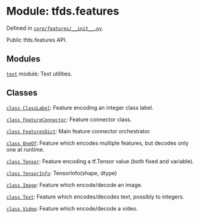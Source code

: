 <div itemscope itemtype="http://developers.google.com/ReferenceObject">
<meta itemprop="name" content="tfds.features" />
<meta itemprop="path" content="Stable" />
</div>

# Module: tfds.features



Defined in [`core/features/__init__.py`](https://github.com/tensorflow/datasets/tree/master/tensorflow_datasets/core/features/__init__.py).

Public tfds.features API.

## Modules

[`text`](../tfds/features/text.md) module: Text utilities.

## Classes

[`class ClassLabel`](../tfds/features/ClassLabel.md): Feature encoding an integer class label.

[`class FeatureConnector`](../tfds/features/FeatureConnector.md): Feature connector class.

[`class FeaturesDict`](../tfds/features/FeaturesDict.md): Main feature connector orchestrator.

[`class OneOf`](../tfds/features/OneOf.md): Feature which encodes multiple features, but decodes only one at runtime.

[`class Tensor`](../tfds/features/Tensor.md): Feature encoding a tf.Tensor value (both fixed and variable).

[`class TensorInfo`](../tfds/features/TensorInfo.md): TensorInfo(shape, dtype)

[`class Image`](../tfds/features/Image.md): Feature which encode/decode an image.

[`class Text`](../tfds/features/Text.md): Feature which encodes/decodes text, possibly to integers.

[`class Video`](../tfds/features/Video.md): Feature which encode/decode a video.


